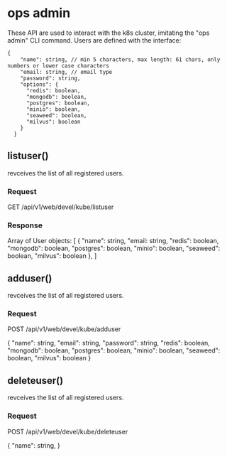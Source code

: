 # ops admin
These API are used to interact with the k8s cluster, imitating the "ops admin" CLI command. Users are defined with the interface:
```
{
    "name": string, // min 5 characters, max length: 61 chars, only numbers or lower case characters
    "email: string, // email type
    "password": string,
    "options": {
      "redis": boolean,
      "mongodb": boolean,
      "postgres": boolean,
      "minio": boolean,
      "seaweed": boolean,
      "milvus": boolean
    }
  }
```

## listuser()
revceives the list of all registered users.

### Request
GET /api/v1/web/devel/kube/listuser

### Response
Array of User objects:
[
  {
    "name": string,
    "email: string,
    "redis": boolean,
    "mongodb": boolean,
    "postgres": boolean,
    "minio": boolean,
    "seaweed": boolean,
    "milvus": boolean
  },
]


## adduser()
revceives the list of all registered users.

### Request
POST /api/v1/web/devel/kube/adduser

{
  "name": string,
  "email": string,
  "password": string,
  "redis": boolean,
  "mongodb": boolean,
  "postgres": boolean,
  "minio": boolean,
  "seaweed": boolean,
  "milvus": boolean
}


## deleteuser()
revceives the list of all registered users.

### Request
POST /api/v1/web/devel/kube/deleteuser

{
  "name": string,
}
